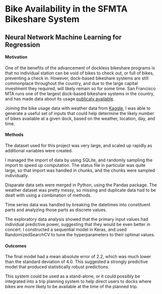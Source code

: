 # Bike Availability in the SFMTA Bikeshare System
## Neural Network Machine Learning for Regression

#### Motivation
One of the benefits of the advancement of dockless bikeshare programs is that no individual station can be void of bikes to check out, or full of bikes, preventing a check in. However, dock-based bikeshare systems are still commonplace throughout the country, and due to the large capital investment they required, will likely remain so for some time. San Francisco MTA runs one of the largest dock-based bikeshare systems in the country, and has made data about its usage [publicaly available](https://www.sfmta.com/getting-around/bike/bike-share#Bikeshare%20Data). 

Joining the bike usage data with weather data from [Kaggle](https://www.kaggle.com/benhamner/sf-bay-area-bike-share), I was able to generate a useful set of inputs that could help determine the likely number of bikes available at a given dock, based on the weather, location, day, and time.

#### Methods
The dataset used for this project was very large, and scaled up rapidly as additional variables were created.

I managed the import of data by using SQLite, and randomly sampling the import to speed up computation. The status file in particular was quite large, so that import was handled in chunks, and the chunks were sampled individually. 

Disparate data sets were merged in Python, using the Pandas package. The weather dataset was pretty messy, so missing and duplicate data had to be dealt with using a combination of methods. 

Time series data was handled by breaking the datetimes into constituent parts and analyzing those parts as discrete values. 

The exploratory data analysis showed that the primary input values had individual predictive power, suggesting that they would be even better in concert. I constructed a sequential model in Keras, and used RandomizedSearchCV to tune the hyperparameters to their optimal values. 

#### Outcomes
The final model had a mean absolute error of 2.2, which was much lower than the standard deviation of 4.0. This suggested a strongly predictive model that produced statistically robust predictions.

This system could be used as a stand-alone, or it could possibly be integrated into a trip planning system to help direct users to docks where bikes are more likely to be available at the time of the planned trip.
